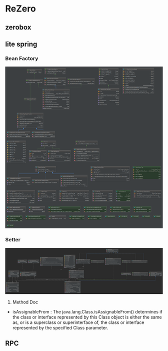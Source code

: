 # ReZero


## zerobox


## lite spring

### Bean Factory

![BeanFactoryClassImage](note/BeanFactory.v1.png)

### Setter

![SetterClassImage](note/Setter.png)



1. Method Doc

 - isAssignableFrom : The java.lang.Class.isAssignableFrom() determines if the class or interface represented by this Class object is either the same as, or is a superclass or superinterface of, the class or interface represented by the specified Class parameter.

## RPC

